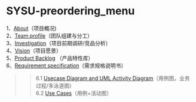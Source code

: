 # SYSU-preordering_menu
1、[About]()（项目概况)  
2、[Team profile]()（团队组建与分工）  
3、[Investigation]()（项目前期调研/竞品分析）  
4、[Vision]()（项目愿景）  
5、[Product Backlog]() （产品特性库）  
6、[Requirement specification]()（需求规格说明书）  
  >>6.1 [Usecase Diagram and UML Activity Diagram]()（用例图，业务过程/多泳道图）  
  >>6.2 [Use Cases]()（用例+活动图）
